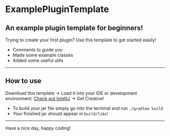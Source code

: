 # ExamplePluginTemplate
An example plugin template for beginners!
-----------------------------------------------------

Trying to create your first plugin? Use this template to get started easily!

- Comments to guide you
- Made some example classes
- Added some useful utils

-----------------------------------------------------

## How to use

Download this template -\> Load it into your IDE or development environment. [Check out IntelliJ](https://www.jetbrains.com/idea/download/?fromIDE=#section=windows) -\> Get Creative!

- To build your jar file simply go into the terminal and run `./gradlew build`
- Your finished jar should appear in `build/libs`!

-----------------------------------------------------

Have a nice day, happy coding!
